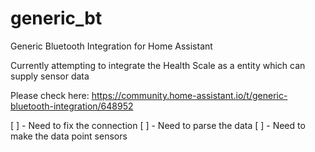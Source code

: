 # generic_bt
Generic Bluetooth Integration for Home Assistant

Currently attempting to integrate the Health Scale as a entity which can supply sensor data

Please check here: https://community.home-assistant.io/t/generic-bluetooth-integration/648952

[ ] - Need to fix the connection
[ ] - Need to parse the data
[ ] - Need to make the data point sensors
